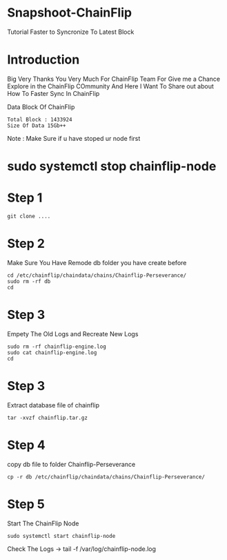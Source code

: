 # Snapshoot-ChainFlip
Tutorial Faster to Syncronize To Latest Block

# Introduction
Big Very Thanks You Very Much For ChainFlip Team For Give me a Chance Explore in the ChainFlip COmmunity
And Here I Want To Share out about How To Faster Sync In ChainFlip


Data Block Of ChainFlip 
```
Total Block : 1433924
Size Of Data 15Gb++
```
Note : Make Sure if u have stoped ur node first 
# sudo systemctl stop chainflip-node

# Step 1 
``` 
git clone ....

```

# Step 2
Make Sure You Have Remode db folder you have create before
``` 
cd /etc/chainflip/chaindata/chains/Chainflip-Perseverance/
sudo rm -rf db
cd
```

# Step 3
Empety The Old Logs and Recreate New Logs 
``` cd /var/log/chainflip-engine.log
sudo rm -rf chainflip-engine.log
sudo cat chainflip-engine.log
cd
```


# Step 3 
Extract database file of chainflip
``` 
tar -xvzf chainflip.tar.gz 
```

# Step 4
copy db file to folder Chainflip-Perseverance
```
cp -r db /etc/chainflip/chaindata/chains/Chainflip-Perseverance/
```

# Step 5
Start The ChainFlip Node
```
sudo systemctl start chainflip-node
```
Check The Logs
-> tail -f /var/log/chainflip-node.log
